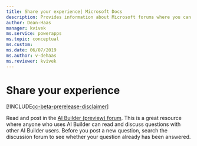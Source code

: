 ```yaml
---
title: Share your experience| Microsoft Docs
description: Provides information about Microsoft forums where you can read and contribute to discussions about AI Builder 
author: Dean-Haas
manager: kvivek
ms.service: powerapps
ms.topic: conceptual
ms.custom: 
ms.date: 06/07/2019
ms.author: v-dehaas
ms.reviewer: kvivek
---
```


# Share your experience

[!INCLUDE[cc-beta-prerelease-disclaimer](./includes/cc-beta-prerelease-disclaimer.md)]


Read and post in the [AI Builder (preview) forum](https://go.microsoft.com/fwlink/?linkid=2092048). This is a great resource where anyone who uses AI Builder can read and discuss questions with other AI Builder users. Before you post a new question, search the discussion forum to see whether your question already has been answered.

